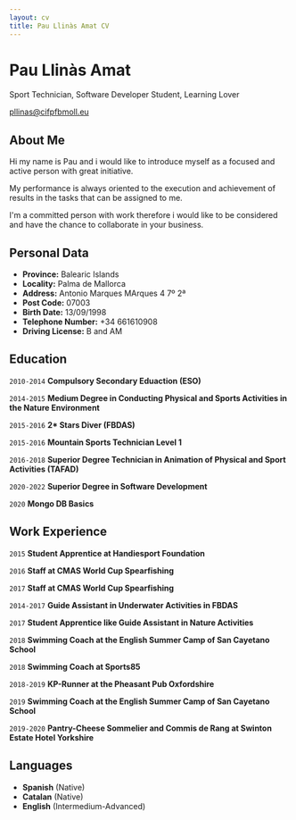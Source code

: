 ```yaml
--- 
layout: cv
title: Pau Llinàs Amat CV
---
```

# Pau Llinàs Amat
Sport Technician, Software Developer Student, Learning Lover

<div id="webaddress">
<a href="mailto:pllinas@cifpfbmoll.eu">pllinas@cifpfbmoll.eu</a>
</div>

## About Me
Hi my name is Pau and i would like to introduce myself as a focused and active person with great initiative.

My performance is always oriented to the execution and achievement of results in the tasks that can be assigned to me. 

I'm a committed person with work therefore i would like to be considered and have the chance to collaborate in your business.


## Personal Data

*  __Province:__ Balearic Islands
* __Locality:__ Palma de Mallorca
* __Address:__ Antonio Marques MArques 4 7º 2ª
* __Post Code:__ 07003
*  __Birth Date:__ 13/09/1998
*  __Telephone Number:__ +34 661610908
*  __Driving License:__ B and AM


##  Education

`2010-2014`
__Compulsory Secondary Eduaction (ESO)__

`2014-2015`
__Medium Degree in Conducting Physical and Sports Activities in the Nature Environment__

`2015-2016`
__2* Stars Diver (FBDAS)__

`2015-2016`
__Mountain Sports Technician Level 1__

`2016-2018`
__Superior Degree Technician in Animation of Physical and Sport Activities (TAFAD)__

`2020-2022` 
__Superior Degree in Software Development__

`2020`
__Mongo DB Basics__


## Work Experience

`2015` 
__Student Apprentice at Handiesport Foundation__

`2016`
__Staff at CMAS World Cup Spearfishing__

`2017`
__Staff at CMAS World Cup Spearfishing__

`2014-2017`
__Guide Assistant in Underwater Activities in FBDAS__

`2017`
__Student Apprentice like Guide Assistant in Nature Activities__

`2018`
__Swimming Coach at the English Summer Camp of San Cayetano School__ 

`2018`
__Swimming Coach at Sports85__

`2018-2019`
__KP-Runner at the Pheasant Pub Oxfordshire__

`2019`
__Swimming Coach at the English Summer Camp of San Cayetano School__

`2019-2020`
__Pantry-Cheese Sommelier and Commis de Rang at Swinton Estate Hotel Yorkshire__


## Languages

* __Spanish__ (Native)
* __Catalan__ (Native)
* __English__ (Intermedium-Advanced)

